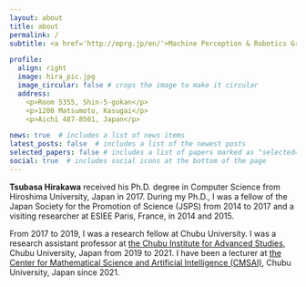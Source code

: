 ```yaml
---
layout: about
title: about
permalink: /
subtitle: <a href='http://mprg.jp/en/'>Machine Perception & Robotics Group</a>. Chubu University

profile:
  align: right
  image: hira_pic.jpg
  image_circular: false # crops the image to make it circular
  address:
    <p>Room 5355, Shin-5-gokan</p>
    <p>1200 Matsumoto, Kasugai</p>
    <p>Aichi 487-8501, Japan</p>

news: true  # includes a list of news items
latest_posts: false  # includes a list of the newest posts
selected_papers: false # includes a list of papers marked as "selected={true}"
social: true  # includes social icons at the bottom of the page
---
```


<b>Tsubasa Hirakawa</b> received his Ph.D. degree in Computer Science from Hiroshima University, Japan in 2017.
During my Ph.D., I was a fellow of the Japan Society for the Promotion of Science (JSPS) from 2014 to 2017 and a visiting researcher at ESIEE Paris, France, in 2014 and 2015.

From 2017 to 2019, I was a research fellow at Chubu University.
I was a research assistant professor at <a href="http://de18.digitalasia.chubu.ac.jp/en/">the Chubu Institute for Advanced Studies</a>, Chubu University, Japan from 2019 to 2021.
I have been a lecturer at <a href="https://www.cmsai.jp/">the Center for Mathematical Science and Artificial Intelligence (CMSAI)</a>, Chubu University, Japan since 2021.
